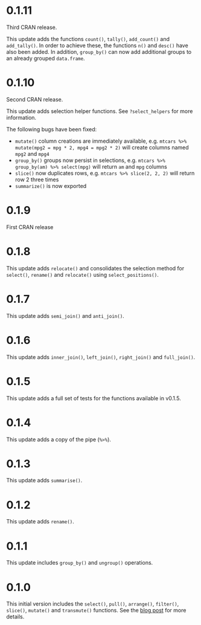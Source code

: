 # 0.1.11

Third CRAN release.

This update adds the functions `count()`, `tally()`, `add_count()` and `add_tally()`. In order to achieve these, the functions `n()` and `desc()` have also been added. In addition, `group_by()` can now add additional groups to an already grouped `data.frame`.

# 0.1.10

Second CRAN release.

This update adds selection helper functions. See `?select_helpers` for more information.

The following bugs have been fixed:

* `mutate()` column creations are immediately available, e.g. `mtcars %>% mutate(mpg2 = mpg * 2, mpg4 = mpg2 * 2)` will create columns named `mpg2` and `mpg4`
* `group_by()` groups now persist in selections, e.g. `mtcars %>% group_by(am) %>% select(mpg)` will return `am` and `mpg` columns
* `slice()` now duplicates rows, e.g. `mtcars %>% slice(2, 2, 2)` will return row 2 three times
* `summarize()` is now exported

# 0.1.9

First CRAN release

# 0.1.8

This update adds `relocate()` and consolidates the selection method for `select()`, `rename()` and `relocate()` using `select_positions()`.

# 0.1.7

This update adds `semi_join()` and `anti_join()`.

# 0.1.6

This update adds `inner_join()`, `left_join()`, `right_join()` and `full_join()`.

# 0.1.5

This update adds a full set of tests for the functions available in v0.1.5.

# 0.1.4

This update adds a copy of the pipe (`%>%`).

# 0.1.3

This update adds `summarise()`.

# 0.1.2

This update adds `rename()`.

# 0.1.1

This update includes `group_by()` and `ungroup()` operations.

# 0.1.0

This initial version includes the `select()`, `pull()`, `arrange()`, `filter()`, `slice()`, `mutate()` and `transmute()` functions. See the [blog post](https://nathaneastwood.github.io/2020/02/15/building-a-base-dplyr-with-primitives/) for more details.
